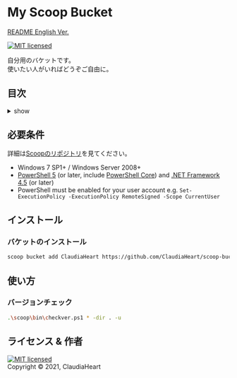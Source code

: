 <!-- omit in toc -->
My Scoop Bucket
==========
[README English Ver.](README.md)

[![MIT licensed][shield-license]](https://licenses.opensource.jp/MIT/MIT.html)

自分用のバケットです。  
使いたい人がいればどうぞご自由に。


<!-- omit in toc -->
目次
-----------------
<details>
<summary>show</summary>

- [必要条件](#必要条件)
- [インストール](#インストール)
  - [バケットのインストール](#バケットのインストール)
- [使い方](#使い方)
  - [バージョンチェック](#バージョンチェック)
- [ライセンス & 作者](#ライセンス--作者)
</details>


必要条件
------------
詳細は[Scoopのリポジトリ](https://github.com/lukesampson/scoop)を見てください。
- Windows 7 SP1+ / Windows Server 2008+
- [PowerShell 5](https://aka.ms/wmf5download) (or later, include [PowerShell Core](https://docs.microsoft.com/en-us/powershell/scripting/install/installing-powershell-core-on-windows?view=powershell-6)) and [.NET Framework 4.5](https://www.microsoft.com/net/download) (or later)
- PowerShell must be enabled for your user account e.g. `Set-ExecutionPolicy -ExecutionPolicy RemoteSigned -Scope CurrentUser`


インストール
-----
### バケットのインストール
```sh
scoop bucket add ClaudiaHeart https://github.com/ClaudiaHeart/scoop-bucket-claudiaheart
```


使い方
-----
### バージョンチェック
```sh
.\scoop\bin\checkver.ps1 * -dir . -u
```


ライセンス & 作者
-------
[![MIT licensed][shield-license]](LICENSE)  
Copyright &copy; 2021, ClaudiaHeart



[shield-license]: https://img.shields.io/badge/license-MIT-blue.svg
